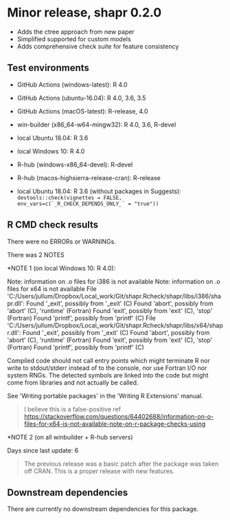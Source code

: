 
# Minor release, shapr 0.2.0

* Adds the ctree approach from new paper
* Simplified supported for custom models
* Adds comprehensive check suite for feature consistency

## Test environments

* GitHub Actions (windows-latest): R 4.0
* GitHub Actions (ubuntu-16.04): R 4.0, 3.6, 3.5
* GitHub Actions (macOS-latest): R-release, 4.0
* win-builder (x86_64-w64-mingw32): R 4.0, 3.6, R-devel
* local Ubuntu 18.04: R 3.6
* local Windows 10: R 4.0
* R-hub (windows-x86_64-devel): R-devel
* R-hub (macos-highsierra-release-cran): R-release

* local Ubuntu 18.04: R 3.6 (without packages in Suggests): 
```devtools::check(vignettes = FALSE, env_vars=c(`_R_CHECK_DEPENDS_ONLY_` = "true"))```

## R CMD check results

There were no ERRORs or WARNINGs.

There was 2 NOTES 

*NOTE 1 (on local Windows 10: R 4.0):

  Note: information on .o files for i386 is not available
  Note: information on .o files for x64 is not available
  File 'C:/Users/jullum/Dropbox/Local_work/Git/shapr.Rcheck/shapr/libs/i386/shapr.dll':
    Found '_exit', possibly from '_exit' (C)
    Found 'abort', possibly from 'abort' (C), 'runtime' (Fortran)
    Found 'exit', possibly from 'exit' (C), 'stop' (Fortran)
    Found 'printf', possibly from 'printf' (C)
  File 'C:/Users/jullum/Dropbox/Local_work/Git/shapr.Rcheck/shapr/libs/x64/shapr.dll':
    Found '_exit', possibly from '_exit' (C)
    Found 'abort', possibly from 'abort' (C), 'runtime' (Fortran)
    Found 'exit', possibly from 'exit' (C), 'stop' (Fortran)
    Found 'printf', possibly from 'printf' (C)
  
  Compiled code should not call entry points which might terminate R nor
  write to stdout/stderr instead of to the console, nor use Fortran I/O
  nor system RNGs. The detected symbols are linked into the code but
  might come from libraries and not actually be called.
  
  See 'Writing portable packages' in the 'Writing R Extensions' manual.

> I believe this is a false-positive ref https://stackoverflow.com/questions/64402688/information-on-o-files-for-x64-is-not-available-note-on-r-package-checks-using

*NOTE 2 (on all winbuilder + R-hub servers)

Days since last update: 6

> The previous release was a basic patch after the package was taken off CRAN. This is a proper release with new features.

## Downstream dependencies
There are currently no downstream dependencies for this package.
